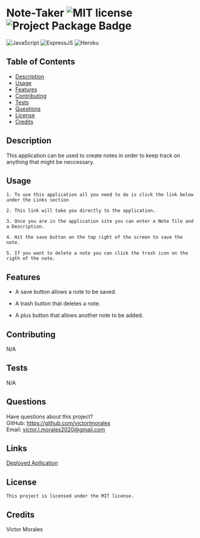 # Note-Taker ![MIT license](https://img.shields.io/badge/License-MIT-blue.svg) ![Project Package Badge](https://img.shields.io/badge/package-Express.js-informational)

![JavaScript](https://img.shields.io/badge/JavaScript-F7DF1E?style=for-the-badge&logo=JavaScript&logoColor=black)
![ExpressJS](https://img.shields.io/badge/Express.JS-000000?style=for-the-badge&logo=Express&logoColor=white)
![Heroku](https://img.shields.io/badge/Heroku-430098?style=for-the-badge&logo=Heroku&logoColor=white)

## Table of Contents

* [Description](#description)
* [Usage](#usage)
* [Features](#features)
* [Contributing](#contributing)
* [Tests](#tests)
* [Questions](#questions)
* [License](#license)
* [Credits](#credits)

## Description

  This application can be used to create notes in order to keep track on anything that might be neccessary.

## Usage

    1. To use this application all you need to do is click the link below under the Links section

    2. This link will take you directly to the application.

    3. Once you are in the application site you can enter a Note Tile and a Description.

    4. Hit the save button on the top right of the screen to save the note.

    5. If you want to delete a note you can click the trash icon on the rigth of the note.


## Features

* A save button allows a note to be saved.

* A trash button that deletes a note.

* A plus button that allows another note to be added.


## Contributing

  N/A

## Tests

  N/A

## Questions

  Have questions about this project?  
  GitHub: <https://github.com/victorlmorales>  
  Email: victor.l.morales2020@gmail.com

## Links

  [Deployed Apllication](<https://note-taker-victorlmorales.herokuapp.com/>)

## License

    This project is licensed under the MIT license.

## Credits

  Victor Morales
